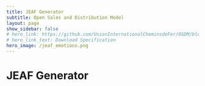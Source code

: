 ```yaml
---
title: JEAF Generator
subtitle: Open Sales and Distribution Model
layout: page
show_sidebar: false
# hero_link: https://github.com/UnionInternationalCheminsdeFer/OSDM/blob/master/specification/v2.0.0/IRS-90918-10-v2.0.0.pdf
# hero_link_text: Download Specification
hero_image: /jeaf_emotions.png
---
```

# JEAF Generator
